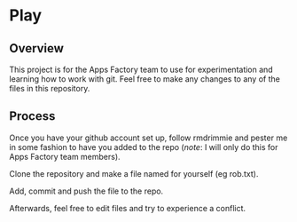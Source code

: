 Play
====

Overview
--------

This project is for the Apps Factory team to use for experimentation and learning how to work with
git. Feel free to make any changes to any of the files in this
repository.

Process
-------

Once you have your github account set up, follow rmdrimmie and pester me
in some fashion to have you added to the repo (*note*: I will only do this for
Apps Factory team members). 

Clone the repository and make a file named for yourself (eg rob.txt).

Add, commit and push the file to the repo.

Afterwards, feel free to edit files and try to experience a conflict.
